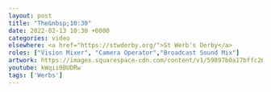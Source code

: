 ```yaml
---
layout: post
title: "The&nbsp;10:30"
date: 2022-02-13 10:30 +0000
categories: video
elsewhere: <a href="https://stwderby.org/">St Werb's Derby</a>
roles: ["Vision Mixer", "Camera Operator","Broadcast Sound Mix"]
artwork: https://images.squarespace-cdn.com/content/v1/59897b0a17bffc269e4fec9b/1575027689741-23EFSM1EWOSUABC1BZVK/St+Werburgh%27s+Logo+-+White-Trans.png?format=1500w
youtube: kWqii0BUDRw
tags: ['Werbs']
---
```

